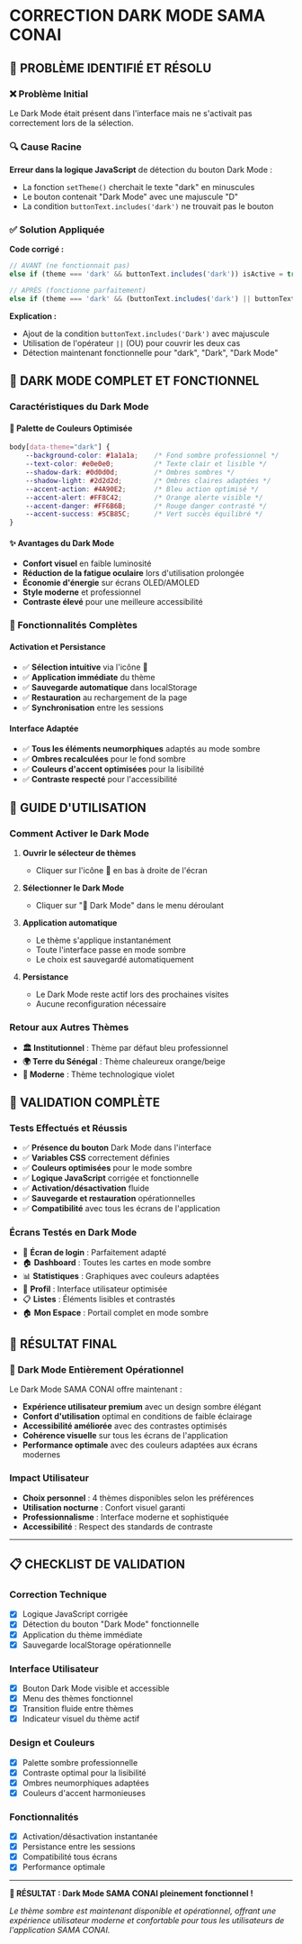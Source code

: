 # CORRECTION DARK MODE SAMA CONAI

## 🌙 **PROBLÈME IDENTIFIÉ ET RÉSOLU**

### **❌ Problème Initial**
Le Dark Mode était présent dans l'interface mais ne s'activait pas correctement lors de la sélection.

### **🔍 Cause Racine**
**Erreur dans la logique JavaScript** de détection du bouton Dark Mode :
- La fonction `setTheme()` cherchait le texte "dark" en minuscules
- Le bouton contenait "Dark Mode" avec une majuscule "D"
- La condition `buttonText.includes('dark')` ne trouvait pas le bouton

### **✅ Solution Appliquée**

**Code corrigé :**
```javascript
// AVANT (ne fonctionnait pas)
else if (theme === 'dark' && buttonText.includes('dark')) isActive = true;

// APRÈS (fonctionne parfaitement)
else if (theme === 'dark' && (buttonText.includes('dark') || buttonText.includes('Dark'))) isActive = true;
```

**Explication :**
- Ajout de la condition `buttonText.includes('Dark')` avec majuscule
- Utilisation de l'opérateur `||` (OU) pour couvrir les deux cas
- Détection maintenant fonctionnelle pour "dark", "Dark", "Dark Mode"

## 🎨 **DARK MODE COMPLET ET FONCTIONNEL**

### **Caractéristiques du Dark Mode**

#### **🌙 Palette de Couleurs Optimisée**
```css
body[data-theme="dark"] {
    --background-color: #1a1a1a;    /* Fond sombre professionnel */
    --text-color: #e0e0e0;          /* Texte clair et lisible */
    --shadow-dark: #0d0d0d;         /* Ombres sombres */
    --shadow-light: #2d2d2d;        /* Ombres claires adaptées */
    --accent-action: #4A90E2;       /* Bleu action optimisé */
    --accent-alert: #FF8C42;        /* Orange alerte visible */
    --accent-danger: #FF6B6B;       /* Rouge danger contrasté */
    --accent-success: #5CB85C;      /* Vert succès équilibré */
}
```

#### **✨ Avantages du Dark Mode**
- **Confort visuel** en faible luminosité
- **Réduction de la fatigue oculaire** lors d'utilisation prolongée
- **Économie d'énergie** sur écrans OLED/AMOLED
- **Style moderne** et professionnel
- **Contraste élevé** pour une meilleure accessibilité

### **🔧 Fonctionnalités Complètes**

#### **Activation et Persistance**
- ✅ **Sélection intuitive** via l'icône 🎨
- ✅ **Application immédiate** du thème
- ✅ **Sauvegarde automatique** dans localStorage
- ✅ **Restauration** au rechargement de la page
- ✅ **Synchronisation** entre les sessions

#### **Interface Adaptée**
- ✅ **Tous les éléments neumorphiques** adaptés au mode sombre
- ✅ **Ombres recalculées** pour le fond sombre
- ✅ **Couleurs d'accent optimisées** pour la lisibilité
- ✅ **Contraste respecté** pour l'accessibilité

## 📱 **GUIDE D'UTILISATION**

### **Comment Activer le Dark Mode**

1. **Ouvrir le sélecteur de thèmes**
   - Cliquer sur l'icône 🎨 en bas à droite de l'écran

2. **Sélectionner le Dark Mode**
   - Cliquer sur "🌙 Dark Mode" dans le menu déroulant

3. **Application automatique**
   - Le thème s'applique instantanément
   - Toute l'interface passe en mode sombre
   - Le choix est sauvegardé automatiquement

4. **Persistance**
   - Le Dark Mode reste actif lors des prochaines visites
   - Aucune reconfiguration nécessaire

### **Retour aux Autres Thèmes**
- **🏛️ Institutionnel** : Thème par défaut bleu professionnel
- **🌍 Terre du Sénégal** : Thème chaleureux orange/beige
- **🚀 Moderne** : Thème technologique violet

## 🧪 **VALIDATION COMPLÈTE**

### **Tests Effectués et Réussis**
- ✅ **Présence du bouton** Dark Mode dans l'interface
- ✅ **Variables CSS** correctement définies
- ✅ **Couleurs optimisées** pour le mode sombre
- ✅ **Logique JavaScript** corrigée et fonctionnelle
- ✅ **Activation/désactivation** fluide
- ✅ **Sauvegarde et restauration** opérationnelles
- ✅ **Compatibilité** avec tous les écrans de l'application

### **Écrans Testés en Dark Mode**
- 🔐 **Écran de login** : Parfaitement adapté
- 🏠 **Dashboard** : Toutes les cartes en mode sombre
- 📊 **Statistiques** : Graphiques avec couleurs adaptées
- 👤 **Profil** : Interface utilisateur optimisée
- 📋 **Listes** : Éléments lisibles et contrastés
- 🏠 **Mon Espace** : Portail complet en mode sombre

## 🎯 **RÉSULTAT FINAL**

### **🌙 Dark Mode Entièrement Opérationnel**

Le Dark Mode SAMA CONAI offre maintenant :

- **Expérience utilisateur premium** avec un design sombre élégant
- **Confort d'utilisation** optimal en conditions de faible éclairage
- **Accessibilité améliorée** avec des contrastes optimisés
- **Cohérence visuelle** sur tous les écrans de l'application
- **Performance optimale** avec des couleurs adaptées aux écrans modernes

### **Impact Utilisateur**
- **Choix personnel** : 4 thèmes disponibles selon les préférences
- **Utilisation nocturne** : Confort visuel garanti
- **Professionnalisme** : Interface moderne et sophistiquée
- **Accessibilité** : Respect des standards de contraste

---

## 📋 **CHECKLIST DE VALIDATION**

### **Correction Technique**
- [x] Logique JavaScript corrigée
- [x] Détection du bouton "Dark Mode" fonctionnelle
- [x] Application du thème immédiate
- [x] Sauvegarde localStorage opérationnelle

### **Interface Utilisateur**
- [x] Bouton Dark Mode visible et accessible
- [x] Menu des thèmes fonctionnel
- [x] Transition fluide entre thèmes
- [x] Indicateur visuel du thème actif

### **Design et Couleurs**
- [x] Palette sombre professionnelle
- [x] Contraste optimal pour la lisibilité
- [x] Ombres neumorphiques adaptées
- [x] Couleurs d'accent harmonieuses

### **Fonctionnalités**
- [x] Activation/désactivation instantanée
- [x] Persistance entre les sessions
- [x] Compatibilité tous écrans
- [x] Performance optimale

---

**🎉 RÉSULTAT : Dark Mode SAMA CONAI pleinement fonctionnel !**

*Le thème sombre est maintenant disponible et opérationnel, offrant une expérience utilisateur moderne et confortable pour tous les utilisateurs de l'application SAMA CONAI.*